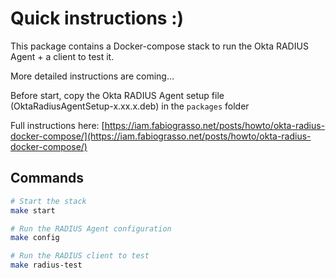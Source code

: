 # Quick instructions :)

This package contains a Docker-compose stack to run the Okta RADIUS Agent + a
client to test it.

More detailed instructions are coming...

Before start, copy the Okta RADIUS Agent setup file
(OktaRadiusAgentSetup-x.xx.x.deb) in the `packages` folder

Full instructions here: [https://iam.fabiograsso.net/posts/howto/okta-radius-docker-compose/](https://iam.fabiograsso.net/posts/howto/okta-radius-docker-compose/)

## Commands

```bash
# Start the stack
make start

# Run the RADIUS Agent configuration
make config

# Run the RADIUS client to test
make radius-test
